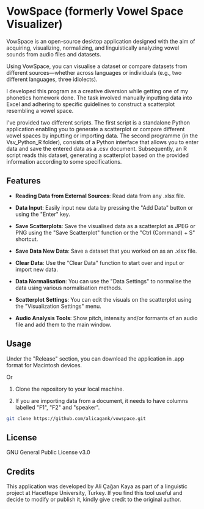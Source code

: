# VowSpace (formerly Vowel Space Visualizer)
VowSpace is an open-source desktop application designed with the aim of acquiring, visualizing, normalizing, and linguistically analyzing vowel sounds from audio files and datasets.

Using VowSpace, you can visualise a dataset or compare datasets from different sources—whether across languages or individuals (e.g., two different languages, three idiolects).

I developed this program as a creative diversion while getting one of my phonetics homework done. The task involved manually inputting data into Excel and adhering to specific guidelines to construct a scatterplot resembling a vowel space.

I've provided two different scripts. The first script is a standalone Python application enabling you to generate a scatterplot or compare different vowel spaces by inputting or importing data. The second programme (in the Vsv_Python_R folder), consists of a Python interface that allows you to enter data and save the entered data as a .csv document. Subsequently, an R script reads this dataset, generating a scatterplot based on the provided information according to some specifications.

## Features

- **Reading Data from External Sources**: Read data from any .xlsx file.

- **Data Input**: Easily input new data by pressing the "Add Data" button or using the "Enter" key.

- **Save Scatterplots**: Save the visualised data as a scatterplot as JPEG or PNG using the "Save Scatterplot" function or the "Ctrl (Command) + S" shortcut.

- **Save Data New Data**: Save a dataset that you worked on as an .xlsx file.

- **Clear Data**: Use the "Clear Data" function to start over and input or import new data.

- **Data Normalisation**: You can use the "Data Settings" to normalise the data using various normalisation methods.

- **Scatterplot Settings**: You can edit the visuals on the scatterplot using the "Visualization Settings" menu.

- **Audio Analysis Tools**: Show pitch, intensity and/or formants of an audio file and add them to the main window.

## Usage

Under the "Release" section, you can download the application in .app format for Macintosh devices.

Or

1. Clone the repository to your local machine.

2. If you are importing data from a document, it needs to have columns labelled "F1", "F2" and "speaker".

```bash
git clone https://github.com/alicagank/vowspace.git
```

## License

GNU General Public License v3.0

## Credits

This application was developed by Ali Çağan Kaya as part of a linguistic project at Hacettepe University, Turkey. If you find this tool useful and decide to modify or publish it, kindly give credit to the original author.
